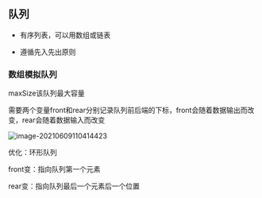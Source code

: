 ## 队列

+ 有序列表，可以用数组或链表

+ 遵循先入先出原则

### 数组模拟队列

maxSize该队列最大容量

需要两个变量front和rear分别记录队列前后端的下标，front会随着数据输出而改变，rear会随着数据输入而改变

![image-20210609110414423](C:\Users\15200\AppData\Roaming\Typora\typora-user-images\image-20210609110414423.png)





优化：环形队列

front变：指向队列第一个元素

rear变：指向队列最后一个元素后一个位置

